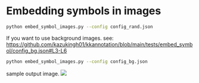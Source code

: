 # Embedding symbols in images

```bash
python embed_symbol_images.py --config config_rand.json
```

If you want to use background images. see: https://github.com/kazukingh01/kkannotation/blob/main/tests/embed_symbol/config_bg.json#L3-L6

```bash
python embed_symbol_images.py --config config_bg.json
```

sample output image.
![](./sample_output.png) 
